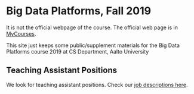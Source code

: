 # Big Data Platforms, Fall 2019

It is not the official webpage of the course. The official web page is in [MyCourses](https://mycourses.aalto.fi/).

This site just keeps some public/supplement materials for the Big Data Platforms course 2019 at CS Department, Aalto University

## Teaching Assistant Positions

We look for teaching assistant positions. Check our [job descriptions here](jobs/bdp-2019.md).
